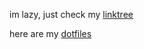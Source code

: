<p>im lazy, just check my <a href="https://linktr.ee/phusitsom">linktree<a></p>
<p>here are my <a href="https://gitlab.com/phusitsom/dotfiles">dotfiles<a></p>
